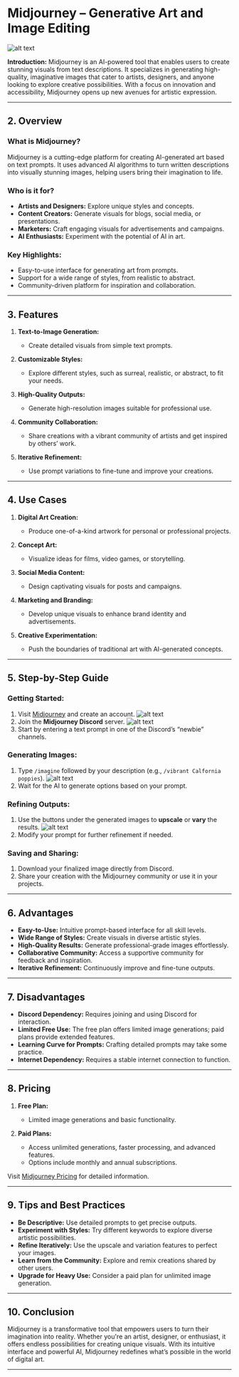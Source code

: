 # Midjourney – Generative Art and Image Editing

![alt text](https://github.com/nikbearbrown/ENGR-0201-Organizing-Academic-Success-AI-for-Personalized-Learning/blob/main/ENGR_0201/midjourney-5.png)

**Introduction:**
Midjourney is an AI-powered tool that enables users to create stunning visuals from text descriptions. It specializes in generating high-quality, imaginative images that cater to artists, designers, and anyone looking to explore creative possibilities. With a focus on innovation and accessibility, Midjourney opens up new avenues for artistic expression.

---

## 2. Overview

### **What is Midjourney?**
Midjourney is a cutting-edge platform for creating AI-generated art based on text prompts. It uses advanced AI algorithms to turn written descriptions into visually stunning images, helping users bring their imagination to life.

### **Who is it for?**
- **Artists and Designers:** Explore unique styles and concepts.
- **Content Creators:** Generate visuals for blogs, social media, or presentations.
- **Marketers:** Craft engaging visuals for advertisements and campaigns.
- **AI Enthusiasts:** Experiment with the potential of AI in art.

### **Key Highlights:**
- Easy-to-use interface for generating art from prompts.
- Support for a wide range of styles, from realistic to abstract.
- Community-driven platform for inspiration and collaboration.

---

## 3. Features

1. **Text-to-Image Generation:**  
   - Create detailed visuals from simple text prompts.

2. **Customizable Styles:**  
   - Explore different styles, such as surreal, realistic, or abstract, to fit your needs.

3. **High-Quality Outputs:**  
   - Generate high-resolution images suitable for professional use.

4. **Community Collaboration:**  
   - Share creations with a vibrant community of artists and get inspired by others’ work.

5. **Iterative Refinement:**  
   - Use prompt variations to fine-tune and improve your creations.

---

## 4. Use Cases

1. **Digital Art Creation:**  
   - Produce one-of-a-kind artwork for personal or professional projects.

2. **Concept Art:**  
   - Visualize ideas for films, video games, or storytelling.

3. **Social Media Content:**  
   - Design captivating visuals for posts and campaigns.

4. **Marketing and Branding:**  
   - Develop unique visuals to enhance brand identity and advertisements.

5. **Creative Experimentation:**  
   - Push the boundaries of traditional art with AI-generated concepts.

---

## 5. Step-by-Step Guide

### Getting Started:
1. Visit [Midjourney](https://www.midjourney.com) and create an account.
    ![alt text](https://github.com/nikbearbrown/ENGR-0201-Organizing-Academic-Success-AI-for-Personalized-Learning/blob/main/ENGR_0201/midjourney.png)
2. Join the **Midjourney Discord** server.
   ![alt text](https://github.com/nikbearbrown/ENGR-0201-Organizing-Academic-Success-AI-for-Personalized-Learning/blob/main/ENGR_0201/midjourney-1.png)
3. Start by entering a text prompt in one of the Discord’s “newbie” channels.

### Generating Images:
1. Type `/imagine` followed by your description (e.g., `/vibrant Calfornia poppies`).
   ![alt text](https://github.com/nikbearbrown/ENGR-0201-Organizing-Academic-Success-AI-for-Personalized-Learning/blob/main/ENGR_0201/midjourney-3.png)
2. Wait for the AI to generate options based on your prompt.

### Refining Outputs:
1. Use the buttons under the generated images to **upscale** or **vary** the results.
   ![alt text](https://github.com/nikbearbrown/ENGR-0201-Organizing-Academic-Success-AI-for-Personalized-Learning/blob/main/ENGR_0201/midjourney-4.png)
2. Modify your prompt for further refinement if needed.

### Saving and Sharing:
1. Download your finalized image directly from Discord.
2. Share your creation with the Midjourney community or use it in your projects.

---

## 6. Advantages

- **Easy-to-Use:** Intuitive prompt-based interface for all skill levels.
- **Wide Range of Styles:** Create visuals in diverse artistic styles.
- **High-Quality Results:** Generate professional-grade images effortlessly.
- **Collaborative Community:** Access a supportive community for feedback and inspiration.
- **Iterative Refinement:** Continuously improve and fine-tune outputs.

---

## 7. Disadvantages

- **Discord Dependency:** Requires joining and using Discord for interaction.
- **Limited Free Use:** The free plan offers limited image generations; paid plans provide extended features.
- **Learning Curve for Prompts:** Crafting detailed prompts may take some practice.
- **Internet Dependency:** Requires a stable internet connection to function.

---

## 8. Pricing

1. **Free Plan:**  
   - Limited image generations and basic functionality.

2. **Paid Plans:**  
   - Access unlimited generations, faster processing, and advanced features.
   - Options include monthly and annual subscriptions.

Visit [Midjourney Pricing](https://www.midjourney.com) for detailed information.

---

## 9. Tips and Best Practices

- **Be Descriptive:** Use detailed prompts to get precise outputs.  
- **Experiment with Styles:** Try different keywords to explore diverse artistic possibilities.  
- **Refine Iteratively:** Use the upscale and variation features to perfect your images.  
- **Learn from the Community:** Explore and remix creations shared by other users.  
- **Upgrade for Heavy Use:** Consider a paid plan for unlimited image generation.

---

## 10. Conclusion

Midjourney is a transformative tool that empowers users to turn their imagination into reality. Whether you're an artist, designer, or enthusiast, it offers endless possibilities for creating unique visuals. With its intuitive interface and powerful AI, Midjourney redefines what’s possible in the world of digital art.

---
